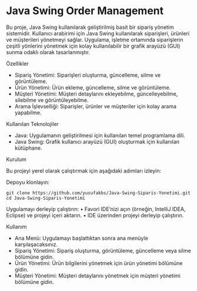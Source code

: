 # Java Swing Order Management

Bu proje, Java Swing kullanılarak geliştirilmiş basit bir sipariş yönetim sistemidir. Kullanıcı arabirimi için Java Swing kullanılarak siparişleri, ürünleri ve müşterileri yönetmeyi sağlar. Uygulama, işletme ortamında siparişlerin çeşitli yönlerini yönetmek için kolay kullanılabilir bir grafik arayüzü (GUI) sunma odaklı olarak tasarlanmıştır.

Özellikler

- Sipariş Yönetimi: Siparişleri oluşturma, güncelleme, silme ve görüntüleme.
- Ürün Yönetimi: Ürün ekleme, güncelleme, silme ve görüntüleme.
- Müşteri Yönetimi: Müşteri detaylarını ekleyebilme, güncelleyebilme, silebilme ve görüntüleyebilme.
- Arama İşlevselliği: Siparişler, ürünler ve müşteriler için kolay arama yapabilme.

Kullanılan Teknolojiler

- Java: Uygulamanın geliştirilmesi için kullanılan temel programlama dili.
- Java Swing: Grafik kullanıcı arayüzü (GUI) oluşturmak için kullanılan kütüphane.

Kurulum

Bu projeyi yerel olarak çalıştırmak için aşağıdaki adımları izleyin:

 Depoyu klonlayın:

	git clone https://github.com/yusufakbs/Java-Swing-Siparis-Yonetimi.git
	cd Java-Swing-Siparis-Yonetimi


 Uygulamayı derleyip çalıştırın:
	•	Favori IDE’nizi açın (örneğin, IntelliJ IDEA, Eclipse) ve projeyi içeri aktarın.
	•	IDE üzerinden projeyi derleyip çalıştırın.

Kullanım

- Ana Menü: Uygulamayı başlattıktan sonra ana menüyle karşılaşacaksınız.
-	Sipariş Yönetimi: Sipariş oluşturma, görüntüleme, güncelleme veya silme bölümüne gidin.
-	Ürün Yönetimi: Ürün bilgilerini yönetmek için ürün yönetimi bölümüne gidin.
-	Müşteri Yönetimi: Müşteri detaylarını yönetmek için müşteri yönetimi bölümüne gidin.
 
